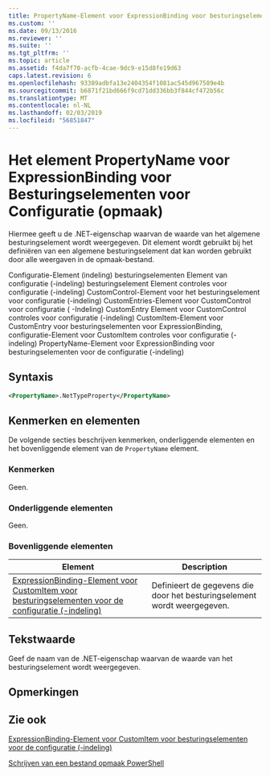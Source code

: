 ```yaml
---
title: PropertyName-Element voor ExpressionBinding voor besturingselementen voor de configuratie (-indeling) | Microsoft Docs
ms.custom: ''
ms.date: 09/13/2016
ms.reviewer: ''
ms.suite: ''
ms.tgt_pltfrm: ''
ms.topic: article
ms.assetid: f4da7f70-acfb-4cae-9dc9-e15d8fe19d63
caps.latest.revision: 6
ms.openlocfilehash: 93389adbfa13e2404354f1081ac545d967589e4b
ms.sourcegitcommit: b6871f21bd666f9cd71dd336bb3f844cf472b56c
ms.translationtype: MT
ms.contentlocale: nl-NL
ms.lasthandoff: 02/03/2019
ms.locfileid: "56851847"
---
```

# <a name="propertyname-element-for-expressionbinding-for-controls-for-configuration-format"></a>Het element PropertyName voor ExpressionBinding voor Besturingselementen voor Configuratie (opmaak)

Hiermee geeft u de .NET-eigenschap waarvan de waarde van het algemene besturingselement wordt weergegeven. Dit element wordt gebruikt bij het definiëren van een algemene besturingselement dat kan worden gebruikt door alle weergaven in de opmaak-bestand.

Configuratie-Element (indeling) besturingselementen Element van configuratie (-indeling) besturingselement Element controles voor configuratie (-indeling) CustomControl-Element voor het besturingselement voor configuratie (-indeling) CustomEntries-Element voor CustomControl voor configuratie ( -Indeling) CustomEntry Element voor CustomControl controles voor configuratie (-indeling) CustomItem-Element voor CustomEntry voor besturingselementen voor ExpressionBinding, configuratie-Element voor CustomItem controles voor configuratie (-indeling) PropertyName-Element voor ExpressionBinding voor besturingselementen voor de configuratie (-indeling)

## <a name="syntax"></a>Syntaxis

```xml
<PropertyName>.NetTypeProperty</PropertyName>
```

## <a name="attributes-and-elements"></a>Kenmerken en elementen

De volgende secties beschrijven kenmerken, onderliggende elementen en het bovenliggende element van de `PropertyName` element.

### <a name="attributes"></a>Kenmerken

Geen.

### <a name="child-elements"></a>Onderliggende elementen

Geen.

### <a name="parent-elements"></a>Bovenliggende elementen

|Element|Description|
|-------------|-----------------|
|[ExpressionBinding-Element voor CustomItem voor besturingselementen voor de configuratie (-indeling)](./expressionbinding-element-for-customitem-for-controls-for-configuration-format.md)|Definieert de gegevens die door het besturingselement wordt weergegeven.|

## <a name="text-value"></a>Tekstwaarde

Geef de naam van de .NET-eigenschap waarvan de waarde van het besturingselement wordt weergegeven.

## <a name="remarks"></a>Opmerkingen

## <a name="see-also"></a>Zie ook

[ExpressionBinding-Element voor CustomItem voor besturingselementen voor de configuratie (-indeling)](./expressionbinding-element-for-customitem-for-controls-for-configuration-format.md)

[Schrijven van een bestand opmaak PowerShell](./writing-a-powershell-formatting-file.md)
